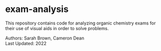 # exam-analysis

This repository contains code for analyzing organic chemistry exams for their use of visual aids in order to solve problems.  

Authors: Sarah Brown, Cameron Dean  
Last Updated: 2022
